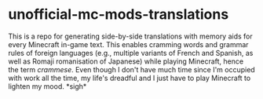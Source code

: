 # unofficial-mc-mods-translations
This is a repo for generating side-by-side translations with memory aids for every Minecraft in-game text. This enables cramming words and grammar rules of foreign languages (e.g., multiple variants of French and Spanish, as well as Romaji romanisation of Japanese) while playing Minecraft, hence the term *crammese*. Even though I don't have much time since I'm occupied with work all the time, my life's dreadful and I just have to play Minecraft to lighten my mood. \*sigh\*